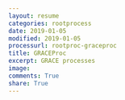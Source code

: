 ```yaml
---
layout: resume
categories: rootprocess
date: 2019-01-05
modified: 2019-01-05
processurl: rootproc-graceproc
title: GRACEProc
excerpt: GRACE processes
image: 
comments: True
share: True
---
```

